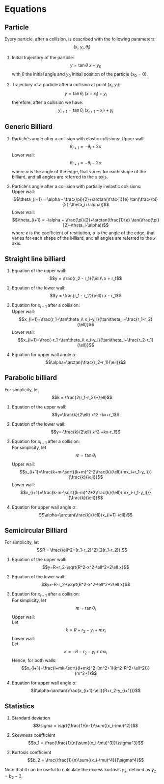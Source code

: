 
# Equations

## Particle
Every particle, after a collision, is described with the following parameters:
$$(x_i, y_i, \theta_i) $$

1. Initial trajectory of the particle:
$$y = \tan\theta\ x + y_0 $$
with $\theta$ the initial angle and $y_0$ initial position of the particle ($x_0 =0$).

2. Trajectory of a particle after a collision at point $(x_i, y_i)$:
$$y = \tan\theta_i\ (x-x_i) + y_i $$
therefore, after a collision we have:
$$y_{i+1} = \tan\theta_i\ (x_{i+1}-x_i) + y_i $$

## Generic Billiard
1. Particle's angle after a collision with elastic collisions:
Upper wall:
$$\theta_{i+1} = -\theta_i + 2\alpha$$
Lower wall:
$$\theta_{i+1} = -\theta_i - 2\alpha$$
where $\alpha$ is the angle of the edge, that varies for each shape of the billiard, and all angles are referred to the $x$ axis.

2. Particle's angle after a collision with partially inelastic collisions:  
Upper wall:
$$\theta_{i+1} = \alpha - \frac{\pi}{2}+\arctan(\frac{1}{e} \tan(\frac{\pi}{2}-\theta_i+\alpha))$$
Lower wall:
$$\theta_{i+1} = -\alpha + \frac{\pi}{2}+\arctan(\frac{1}{e} \tan(\frac{\pi}{2}-\theta_i-\alpha))$$
where $e$ is the coefficient of restitution, $\alpha$ is the angle of the edge, that varies for each shape of the billiard, and all angles are referred to the $x$ axis.

## Straight line billiard
1. Equation of the upper wall:
$$y = \frac{r_2 - r_1}{\ell}\ x + r_1$$

2. Equation of the lower wall:
$$y = \frac{r_1 - r_2}{\ell}\ x - r_1$$

3. Equation for $x_{i+1}$ after a collision:  
Upper wall:
$$x_{i+1}=\frac{r_1+\tan\theta_i\ x_i-y_i}{\tan\theta_i+\frac{r_1-r_2}{\ell}}$$
Lower wall:
$$x_{i+1}=\frac{-r_1+\tan\theta_i\ x_i-y_i}{\tan\theta_i+\frac{r_2-r_1}{\ell}}$$

4. Equation for upper wall angle $\alpha$:
$$\alpha=\arctan{\frac{r_2-r_1}{\ell}}$$

## Parabolic billiard
For simplicity, let 
$$k = \frac{2(r_1-r_2)}{\ell}$$

1. Equation of the upper wall:
$$y=\frac{k}{2\ell} x^2 -kx+r_1$$

2. Equation of the lower wall:
$$y=-\frac{k}{2\ell} x^2 +kx-r_1$$

3. Equation for $x_{i+1}$ after a collision:  
For simplicity, let 
$$m =\tan\theta_i$$
Upper wall:
$$x_{i+1}=\frac{k+m-\sqrt{(k+m)^2-2\frac{k}{\ell}(mx_i+r_1-y_i)}}{\frac{k}{\ell}}$$
Lower wall:
$$x_{i+1}=\frac{k-m-\sqrt{(k-m)^2+2\frac{k}{\ell}(mx_i-r_1-y_i)}}{\frac{k}{\ell}}$$

5. Equation for upper wall angle $\alpha$:
$$\alpha=\arctan(\frac{k}{\ell}(x_{i+1}-\ell))$$

## Semicircular Billiard
For simplicity, let 
$$R = \frac{\ell^2+(r_1-r_2)^2}{2(r_1-r_2)}.$$

1. Equation of the upper wall:
$$y=R+r_2-\sqrt{R^2-x^2-\ell^2+2\ell x}$$

2. Equation of the lower wall:
$$y=-R-r_2+\sqrt{R^2-x^2-\ell^2+2\ell x}$$

3. Equation for $x_{i+1}$ after a collision:  
For simplicity, let 
$$m =\tan\theta_i$$
Upper wall:  
Let
$$k =R+r_2-y_i+mx_i$$
Lower wall:  
Let
$$k =-R-r_2-y_i+mx_i$$
Hence, for both walls:
$$x_{i+1}=\frac{l+mk-\sqrt{(l+mk)^2-(m^2+1)(k^2-R^2+\ell^2)}}{m^2+1}$$

5. Equation for upper wall angle $\alpha$:
$$\alpha=\arctan{\frac{x_{i+1}-\ell}{R+r_2-y_{i+1}}}$$

## Statistics
1. Standard deviation
$$\sigma = \sqrt{\frac{1}{n-1}\sum{(x_i-\mu)^2}}$$

2. Skewness coefficient
$$b_1 = \frac{\frac{1}{n}\sum{(x_i-\mu)^3}}{\sigma^3}$$

3. Kurtosis coefficient
$$b_2 = \frac{\frac{1}{n}\sum{(x_i-\mu)^4}}{\sigma^4}$$  

Note that it can be useful to calculate the excess kurtosis $\gamma_2$, defined as $\gamma_2 = b_2 - 3$.  
